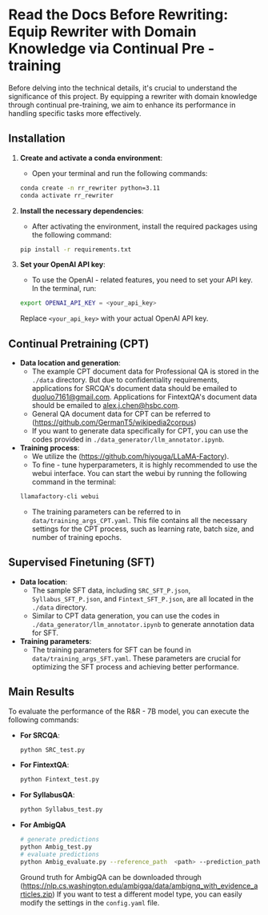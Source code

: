 # Read the Docs Before Rewriting: Equip Rewriter with Domain Knowledge via Continual Pre - training

Before delving into the technical details, it's crucial to understand the significance of this project. By equipping a rewriter with domain knowledge through continual pre-training, we aim to enhance its performance in handling specific tasks more effectively.

## Installation
1. **Create and activate a conda environment**:
   - Open your terminal and run the following commands:
   ```bash
   conda create -n rr_rewriter python=3.11
   conda activate rr_rewriter
   ```

2. **Install the necessary dependencies**:
   - After activating the environment, install the required packages using the following command:
   ```bash
   pip install -r requirements.txt
   ```

3. **Set your OpenAI API key**:
   - To use the OpenAI - related features, you need to set your API key. In the terminal, run:
   ```bash
   export OPENAI_API_KEY = <your_api_key>
   ```
   Replace `<your_api_key>` with your actual OpenAI API key.

## Continual Pretraining (CPT)
- **Data location and generation**:
  - The example CPT document data for Professional QA is stored in the `./data` directory. But due to confidentiality requirements, applications for SRCQA's document data should be emailed to duoluo7161@gmail.com. Applications for FintextQA's document data should be emailed to alex.j.chen@hsbc.com.
  - General QA document data for CPT can be referred to (https://github.com/GermanT5/wikipedia2corpus)
  - If you want to generate data specifically for CPT, you can use the codes provided in `./data_generator/llm_annotator.ipynb`.
- **Training process**:
  - We utilize the (https://github.com/hiyouga/LLaMA-Factory).
  - To fine - tune hyperparameters, it is highly recommended to use the webui interface. You can start the webui by running the following command in the terminal:
  ```bash
  llamafactory-cli webui
  ```
  - The training parameters can be referred to in `data/training_args_CPT.yaml`. This file contains all the necessary settings for the CPT process, such as learning rate, batch size, and number of training epochs.

## Supervised Finetuning (SFT)
- **Data location**:
  - The sample SFT data, including `SRC_SFT_P.json`, `Syllabus_SFT_P.json`, and `Fintext_SFT_P.json`, are all located in the `./data` directory.
  - Similar to CPT data generation, you can use the codes in `./data_generator/llm_annotator.ipynb` to generate annotation data for SFT.
- **Training parameters**:
  - The training parameters for SFT can be found in `data/training_args_SFT.yaml`. These parameters are crucial for optimizing the SFT process and achieving better performance.

## Main Results
To evaluate the performance of the R&R - 7B model, you can execute the following commands:
- **For SRCQA**:
  ```bash
  python SRC_test.py
  ```
- **For FintextQA**:
  ```bash
  python Fintext_test.py
  ```
- **For SyllabusQA**:
  ```bash
  python Syllabus_test.py
  ```

- **For AmbigQA**
  ```bash
  # generate predictions
  python Ambig_test.py
  # evaluate predictions
  python Ambig_evaluate.py --reference_path  <path> --prediction_path  <path>
  ```
  Ground truth for AmbigQA can be downloaded through (https://nlp.cs.washington.edu/ambigqa/data/ambignq_with_evidence_articles.zip)
If you want to test a different model type, you can easily modify the settings in the `config.yaml` file. 